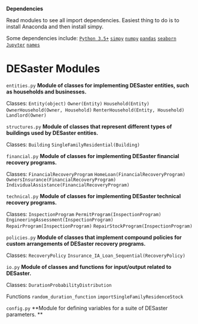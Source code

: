 **Dependencies**

Read modules to see all import dependencies. Easiest thing to do is to install Anaconda and then install simpy.

Some dependencies include:
[`Python 3.5+`](https://www.python.org/downloads/)
[`simpy`](https://simpy.readthedocs.io/en/latest/)
[`numpy`](http://www.numpy.org)
[`pandas`](http://pandas.pydata.org)
[`seaborn`](https://seaborn.pydata.org)
[`Jupyter`](http://jupyter.readthedocs.io/en/latest/install.html)
[`names`](https://pypi.python.org/pypi/names/)

# DESaster Modules

`entities.py` **Module of classes for implementing DESaster entities, such as households and businesses.**

Classes:
`Entity(object)`
`Owner(Entity)`
`Household(Entity)`
`OwnerHousehold(Owner, Household)`
`RenterHousehold(Entity, Household)`
`Landlord(Owner)`

`structures.py` **Module of classes that represent different types of buildings used by DESaster entities.**

Classes:
`Building`
`SingleFamilyResidential(Building)`

`financial.py` **Module of classes for implementing DESaster financial recovery programs.**

Classes:
`FinancialRecoveryProgram`
`HomeLoan(FinancialRecoveryProgram)`
`OwnersInsurance(FinancialRecoveryProgram)`
`IndividualAssistance(FinancialRecoveryProgram)` 

`technical.py` **Module of classes for implementing DESaster technical recovery programs.**

Classes:
`InspectionProgram`
`PermitProgram(InspectionProgram)`
`EngineeringAssessment(InspectionProgram)`
`RepairProgram(InspectionProgram)`
`RepairStockProgram(InspectionProgram)`

`policies.py` **Module of classes that implement compound policies for custom arrangements of DESaster recovery programs.**

Classes:
`RecoveryPolicy`
`Insurance_IA_Loan_Sequential(RecoveryPolicy)`

`io.py` **Module of classes and functions for input/output related to DESaster.**

Classes:
`DurationProbabilityDistribution`

Functions
`random_duration_function`
`importSingleFamilyResidenceStock` 

`config.py` **Module for defining variables for a suite of DESaster parameters. **


